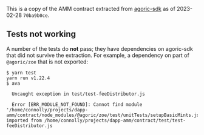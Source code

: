 This is a copy of the AMM contract extracted from [agoric-sdk][1] as
of 2023-02-28 `70ba9b0ce`.

[1]: https://github.com/Agoric/agoric-sdk

## Tests not working

A number of the tests do **not** pass; they have dependencies on
agoric-sdk that did not survive the extraction. For example, a
dependency on part of `@agoric/zoe` that is not exported:

```
$ yarn test
yarn run v1.22.4
$ ava

  Uncaught exception in test/test-feeDistributor.js

  Error [ERR_MODULE_NOT_FOUND]: Cannot find module '/home/connolly/projects/dapp-amm/contract/node_modules/@agoric/zoe/test/unitTests/setupBasicMints.js' imported from /home/connolly/projects/dapp-amm/contract/test/test-feeDistributor.js
```
